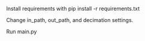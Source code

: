 

Install requirements with pip install -r requirements.txt

Change in_path, out_path, and decimation settings.

Run main.py